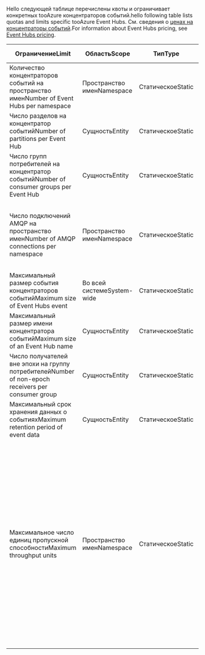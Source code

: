 <span data-ttu-id="3aa78-101">Hello следующей таблице перечислены квоты и ограничивает конкретных tooAzure концентраторов событий.</span><span class="sxs-lookup"><span data-stu-id="3aa78-101">hello following table lists quotas and limits specific tooAzure Event Hubs.</span></span> <span data-ttu-id="3aa78-102">См. сведения о [ценах на концентраторы событий](https://azure.microsoft.com/pricing/details/event-hubs/).</span><span class="sxs-lookup"><span data-stu-id="3aa78-102">For information about Event Hubs pricing, see [Event Hubs pricing](https://azure.microsoft.com/pricing/details/event-hubs/).</span></span>

| <span data-ttu-id="3aa78-103">Ограничение</span><span class="sxs-lookup"><span data-stu-id="3aa78-103">Limit</span></span> | <span data-ttu-id="3aa78-104">Область</span><span class="sxs-lookup"><span data-stu-id="3aa78-104">Scope</span></span> | <span data-ttu-id="3aa78-105">Тип</span><span class="sxs-lookup"><span data-stu-id="3aa78-105">Type</span></span> | <span data-ttu-id="3aa78-106">Поведение при превышении квот</span><span class="sxs-lookup"><span data-stu-id="3aa78-106">Behavior when exceeded</span></span> | <span data-ttu-id="3aa78-107">Значение</span><span class="sxs-lookup"><span data-stu-id="3aa78-107">Value</span></span> |
| --- | --- | --- | --- | --- |
| <span data-ttu-id="3aa78-108">Количество концентраторов событий на пространство имен</span><span class="sxs-lookup"><span data-stu-id="3aa78-108">Number of Event Hubs per namespace</span></span> |<span data-ttu-id="3aa78-109">Пространство имен</span><span class="sxs-lookup"><span data-stu-id="3aa78-109">Namespace</span></span> |<span data-ttu-id="3aa78-110">Статическое</span><span class="sxs-lookup"><span data-stu-id="3aa78-110">Static</span></span> |<span data-ttu-id="3aa78-111">Последующие запросы на создание нового пространства имен будут отклонены.</span><span class="sxs-lookup"><span data-stu-id="3aa78-111">Subsequent requests for creation of a new namespace will be rejected.</span></span> |<span data-ttu-id="3aa78-112">10</span><span class="sxs-lookup"><span data-stu-id="3aa78-112">10</span></span> |
| <span data-ttu-id="3aa78-113">Число разделов на концентратор событий</span><span class="sxs-lookup"><span data-stu-id="3aa78-113">Number of partitions per Event Hub</span></span> |<span data-ttu-id="3aa78-114">Сущность</span><span class="sxs-lookup"><span data-stu-id="3aa78-114">Entity</span></span> |<span data-ttu-id="3aa78-115">Статическое</span><span class="sxs-lookup"><span data-stu-id="3aa78-115">Static</span></span> |- |<span data-ttu-id="3aa78-116">32</span><span class="sxs-lookup"><span data-stu-id="3aa78-116">32</span></span> |
| <span data-ttu-id="3aa78-117">Число групп потребителей на концентратор событий</span><span class="sxs-lookup"><span data-stu-id="3aa78-117">Number of consumer groups per Event Hub</span></span> |<span data-ttu-id="3aa78-118">Сущность</span><span class="sxs-lookup"><span data-stu-id="3aa78-118">Entity</span></span> |<span data-ttu-id="3aa78-119">Статическое</span><span class="sxs-lookup"><span data-stu-id="3aa78-119">Static</span></span> |- |<span data-ttu-id="3aa78-120">20</span><span class="sxs-lookup"><span data-stu-id="3aa78-120">20</span></span> |
| <span data-ttu-id="3aa78-121">Число подключений AMQP на пространство имен</span><span class="sxs-lookup"><span data-stu-id="3aa78-121">Number of AMQP connections per namespace</span></span> |<span data-ttu-id="3aa78-122">Пространство имен</span><span class="sxs-lookup"><span data-stu-id="3aa78-122">Namespace</span></span> |<span data-ttu-id="3aa78-123">Статическое</span><span class="sxs-lookup"><span data-stu-id="3aa78-123">Static</span></span> |<span data-ttu-id="3aa78-124">Последующие запросы на дополнительные соединения будут отклонены и получает исключение hello в вызывающем коде.</span><span class="sxs-lookup"><span data-stu-id="3aa78-124">Subsequent requests for additional connections will be rejected and an exception is received by hello calling code.</span></span> |<span data-ttu-id="3aa78-125">5 000</span><span class="sxs-lookup"><span data-stu-id="3aa78-125">5,000</span></span> |
| <span data-ttu-id="3aa78-126">Максимальный размер события концентраторов событий</span><span class="sxs-lookup"><span data-stu-id="3aa78-126">Maximum size of Event Hubs event</span></span>|<span data-ttu-id="3aa78-127">Во всей системе</span><span class="sxs-lookup"><span data-stu-id="3aa78-127">System-wide</span></span> |<span data-ttu-id="3aa78-128">Статическое</span><span class="sxs-lookup"><span data-stu-id="3aa78-128">Static</span></span> |- |<span data-ttu-id="3aa78-129">256 KB</span><span class="sxs-lookup"><span data-stu-id="3aa78-129">256 KB</span></span> |
| <span data-ttu-id="3aa78-130">Максимальный размер имени концентратора событий</span><span class="sxs-lookup"><span data-stu-id="3aa78-130">Maximum size of an Event Hub name</span></span> |<span data-ttu-id="3aa78-131">Сущность</span><span class="sxs-lookup"><span data-stu-id="3aa78-131">Entity</span></span> |<span data-ttu-id="3aa78-132">Статическое</span><span class="sxs-lookup"><span data-stu-id="3aa78-132">Static</span></span> |- |<span data-ttu-id="3aa78-133">50 символов</span><span class="sxs-lookup"><span data-stu-id="3aa78-133">50 characters</span></span> |
| <span data-ttu-id="3aa78-134">Число получателей вне эпохи на группу потребителей</span><span class="sxs-lookup"><span data-stu-id="3aa78-134">Number of non-epoch receivers per consumer group</span></span> |<span data-ttu-id="3aa78-135">Сущность</span><span class="sxs-lookup"><span data-stu-id="3aa78-135">Entity</span></span> |<span data-ttu-id="3aa78-136">Статическое</span><span class="sxs-lookup"><span data-stu-id="3aa78-136">Static</span></span> |- |<span data-ttu-id="3aa78-137">5</span><span class="sxs-lookup"><span data-stu-id="3aa78-137">5</span></span> |
| <span data-ttu-id="3aa78-138">Максимальный срок хранения данных о событиях</span><span class="sxs-lookup"><span data-stu-id="3aa78-138">Maximum retention period of event data</span></span> |<span data-ttu-id="3aa78-139">Сущность</span><span class="sxs-lookup"><span data-stu-id="3aa78-139">Entity</span></span> |<span data-ttu-id="3aa78-140">Статическое</span><span class="sxs-lookup"><span data-stu-id="3aa78-140">Static</span></span> |- |<span data-ttu-id="3aa78-141">1–7 дн.</span><span class="sxs-lookup"><span data-stu-id="3aa78-141">1-7 days</span></span> |
| <span data-ttu-id="3aa78-142">Максимальное число единиц пропускной способности</span><span class="sxs-lookup"><span data-stu-id="3aa78-142">Maximum throughput units</span></span> |<span data-ttu-id="3aa78-143">Пространство имен</span><span class="sxs-lookup"><span data-stu-id="3aa78-143">Namespace</span></span> |<span data-ttu-id="3aa78-144">Статическое</span><span class="sxs-lookup"><span data-stu-id="3aa78-144">Static</span></span> |<span data-ttu-id="3aa78-145">Превышает предел единицы пропускной способности hello приводит к toobe данных регулированию и приводит к возникновению ошибки  **[ServerBusyException](/dotnet/api/microsoft.servicebus.messaging.serverbusyexception)**.</span><span class="sxs-lookup"><span data-stu-id="3aa78-145">Exceeding hello throughput unit limit causes your data toobe throttled and generates a **[ServerBusyException](/dotnet/api/microsoft.servicebus.messaging.serverbusyexception)**.</span></span> <span data-ttu-id="3aa78-146">Вы можете запросить большее число единиц пропускной способности для уровня "Стандартный", отправив запрос в [службу поддержки](/azure/azure-supportability/how-to-create-azure-support-request).</span><span class="sxs-lookup"><span data-stu-id="3aa78-146">You can request a larger number of throughput units for a Standard tier by filing a [support request](/azure/azure-supportability/how-to-create-azure-support-request).</span></span> <span data-ttu-id="3aa78-147">[Дополнительные единицы пропускной способности](../articles/event-hubs/event-hubs-auto-inflate.md) доступны в блоках по 20 единиц на основе подтвержденной покупки.</span><span class="sxs-lookup"><span data-stu-id="3aa78-147">[Additional throughput units](../articles/event-hubs/event-hubs-auto-inflate.md) are available in blocks of 20 on a committed purchase basis.</span></span> |<span data-ttu-id="3aa78-148">20</span><span class="sxs-lookup"><span data-stu-id="3aa78-148">20</span></span> |

